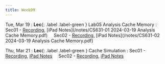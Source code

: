 ```yaml
---
title: Week09
---
```


Tue, Mar 19
: **Lec**{: .label .label-green } Lab05 Analysis Cache Memory
: Sec01 - [Recording](https://usfca.zoom.us/rec/share/qw39Jkz8HtjgkOkzzhZikNjw0pwgTsRO4xh41ljRn7gF0I774utoHy9QzqdwnSz9.ukvh5mYIOjzX2Rlj?startTime=1710860962000),
          [iPad Notes](/notes/CS631-01 2024-03-19 Analysis Cache Memory.pdf)
&nbsp; &nbsp;
Sec02 - [Recording](https://usfca.zoom.us/rec/share/MzaWndzmmkneM1m-wNdc_4pR7bH4870yOoQ62qbXzpqvLsG0_BIXzOIaJzwwZoFS.UCqn8g24r9jsQK_F?startTime=1710885029000),
        [iPad Notes](/notes/CS631-02 2024-03-19 Analysis Cache Memory.pdf)

Thu, Mar 21
: **Lec**{: .label .label-green } Cache Simulation
: Sec01 - [Recording](),
          [iPad Notes](/notes/)
&nbsp; &nbsp;
Sec02 - [Recording](),
        [iPad Notes](/notes/)
